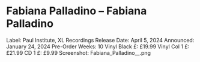 # Fabiana Palladino – Fabiana Palladino

Label: Paul Institute, XL Recordings
Release Date: April 5, 2024
Announced: January 24, 2024
Pre-Order Weeks: 10
Vinyl Black £: £19.99
Vinyl Col 1 £: £21.99
CD 1 £: £9.99
Screenshot: Fabiana_Palladino__.png